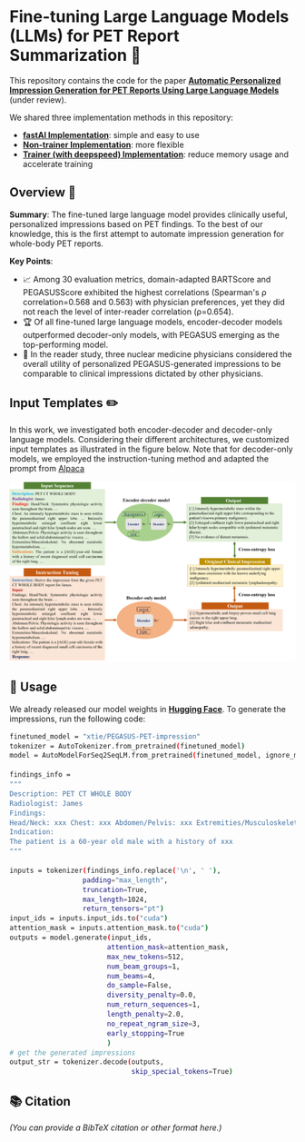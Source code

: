 # Fine-tuning Large Language Models (LLMs) for PET Report Summarization :bookmark_tabs:

This repository contains the code for the paper [**Automatic Personalized Impression Generation for PET Reports Using Large Language Models**](#link-to-paper) (under review). 

We shared three implementation methods in this repository: 
- [**fastAI Implementation**](https://github.com/xtie97/PET-Report-Summarization/tree/main/fastAI): simple and easy to use
- [**Non-trainer Implementation**](https://github.com/xtie97/PET-Report-Summarization/tree/main/nontrainer): more flexible
- [**Trainer (with deepspeed) Implementation**](https://github.com/xtie97/PET-Report-Summarization/tree/main/deepspeed): reduce memory usage and accelerate training

## Overview :mag_right:
**Summary**: 
The fine-tuned large language model provides clinically useful, personalized impressions based on PET findings. To the best of our knowledge, this is the first attempt to automate impression generation for whole-body PET reports. 

**Key Points**:
- :chart_with_upwards_trend: Among 30 evaluation metrics, domain-adapted BARTScore and PEGASUSScore exhibited the highest correlations (Spearman's ρ correlation=0.568 and 0.563) with physician preferences, yet they did not reach the level of inter-reader correlation (ρ=0.654).
- :trophy: Of all fine-tuned large language models, encoder-decoder models outperformed decoder-only models, with PEGASUS emerging as the top-performing model.
- :medal_sports: In the reader study, three nuclear medicine physicians considered the overall utility of personalized PEGASUS-generated impressions to be comparable to clinical impressions dictated by other physicians.

## Input Templates :pencil2:
In this work, we investigated both encoder-decoder and decoder-only language models. Considering their different architectures, we customized input templates as illustrated in the figure below. Note that for decoder-only models, we employed the instruction-tuning method and adapted the prompt from [Alpaca](https://github.com/tatsu-lab/stanford_alpaca)
<p align="center">
    <img src="input_template.png" width="800" alt="input">
</p>

## 🚀 Usage

We already released our model weights in [**Hugging Face**](https://huggingface.co/xtie/PEGASUS-PET-impression). To generate the impressions, run the following code:

```bash
finetuned_model = "xtie/PEGASUS-PET-impression"
tokenizer = AutoTokenizer.from_pretrained(finetuned_model) 
model = AutoModelForSeq2SeqLM.from_pretrained(finetuned_model, ignore_mismatched_sizes=True).eval()

findings_info =
"""
Description: PET CT WHOLE BODY
Radiologist: James
Findings:
Head/Neck: xxx Chest: xxx Abdomen/Pelvis: xxx Extremities/Musculoskeletal: xxx
Indication:
The patient is a 60-year old male with a history of xxx
"""

inputs = tokenizer(findings_info.replace('\n', ' '),
                  padding="max_length",
                  truncation=True,
                  max_length=1024,
                  return_tensors="pt")
input_ids = inputs.input_ids.to("cuda")
attention_mask = inputs.attention_mask.to("cuda")
outputs = model.generate(input_ids,
                        attention_mask=attention_mask,
                        max_new_tokens=512, 
                        num_beam_groups=1,
                        num_beams=4, 
                        do_sample=False,
                        diversity_penalty=0.0,
                        num_return_sequences=1, 
                        length_penalty=2.0,
                        no_repeat_ngram_size=3,
                        early_stopping=True
                        )
# get the generated impressions
output_str = tokenizer.decode(outputs,
                              skip_special_tokens=True)

```

## 📚 Citation


_(You can provide a BibTeX citation or other format here.)_


